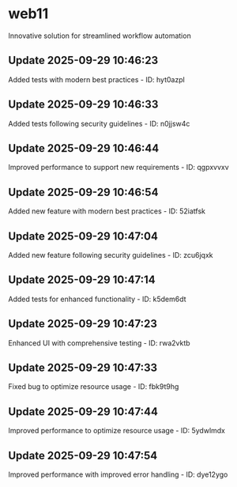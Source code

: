 # web11
Innovative solution for streamlined workflow automation

## Update 2025-09-29 10:46:23
Added tests with modern best practices - ID: hyt0azpl


## Update 2025-09-29 10:46:33
Added tests following security guidelines - ID: n0jjsw4c


## Update 2025-09-29 10:46:44
Improved performance to support new requirements - ID: qgpxvvxv


## Update 2025-09-29 10:46:54
Added new feature with modern best practices - ID: 52iatfsk


## Update 2025-09-29 10:47:04
Added new feature following security guidelines - ID: zcu6jqxk


## Update 2025-09-29 10:47:14
Added tests for enhanced functionality - ID: k5dem6dt


## Update 2025-09-29 10:47:23
Enhanced UI with comprehensive testing - ID: rwa2vktb


## Update 2025-09-29 10:47:33
Fixed bug to optimize resource usage - ID: fbk9t9hg


## Update 2025-09-29 10:47:44
Improved performance to optimize resource usage - ID: 5ydwlmdx


## Update 2025-09-29 10:47:54
Improved performance with improved error handling - ID: dye12ygo


